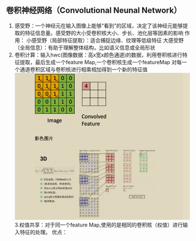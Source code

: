 ## 卷积神经网络（Convolutional Neunal Network）

1. 感受野：一个神经元在输入图像上能够“看到”的区域，决定了该神经元能够提取的特征信息量。感受野的大小受卷积核大小、步长、池化层等因素的影响
   作用：
   小感受野（局部特征提取）：适合捕捉边缘、纹理等低级特征
   大感受野（全局信息）：有助于理解整体结构，比如语义信息或全局形状
2. 卷积计算：输入h*w*c(图像数据：高x宽x颜色通道)的数据，利用卷积核进行特征提取，最后生成一个feature Map,一个卷积核生成一个featureMap
   对每一个通道卷积区域与卷积核进行相乘相加得到一个新的特征值![image.png](assets/cnn_01.png)
3.权值共享：对于同一个feature Map,使用的是相同的卷积核（权值）进行输入特征的处理。
   优点：
